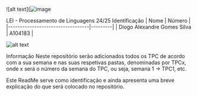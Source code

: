 ![alt text](![image](https://github.com/user-attachments/assets/c9877b93-6e07-434b-a804-7bef8d646822) 

LEI - Processamento de Linguagens 24/25
Identificação
| Nome                             | Número  |
|----------------------------------|---------|
| Diogo Alexandre Gomes Silva      | A104183 |

![alt text](https://github.com/user-attachments/assets/14cfb259-0338-433e-bddc-378c71332677)


Informação
Neste repositório serão adicionados todos os
TPC de acordo com a sua semana e nas suas 
respetivas pastas, denominadas por TPCx,
onde x será o número da semana do TPC, ou seja,
semana 1 -> TPC1, etc.




Este ReadMe serve como identificação e ainda apresenta uma breve explicação
do que será colocado no repositório.
